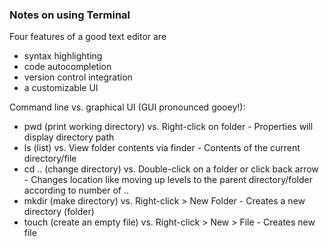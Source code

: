 
### Notes on using Terminal 

Four features of a good text editor are 
- syntax highlighting
- code autocompletion
- version control integration
- a customizable UI 

Command line vs. graphical UI (GUI pronounced gooey!):

- pwd (print working directory) vs. Right-click on folder - Properties will display directory path
- ls (list) vs. View folder contents via finder - Contents of the current directory/file
- cd .. (change directory) vs. Double-click on a folder or click back arrow - Changes location like moving up levels to the parent directory/folder according to number of ..
- mkdir (make directory) vs. Right-click > New Folder - Creates a new directory (folder)
- touch (create an empty file) vs. Right-click > New > File - Creates new file
